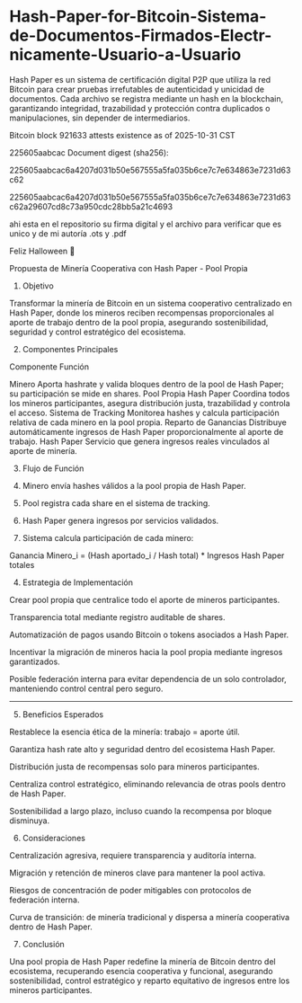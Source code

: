# Hash-Paper-for-Bitcoin-Sistema-de-Documentos-Firmados-Electr-nicamente-Usuario-a-Usuario
Hash Paper es un sistema de certificación digital P2P que utiliza la red Bitcoin para crear pruebas irrefutables de autenticidad y unicidad de documentos. Cada archivo se registra mediante un hash en la blockchain, garantizando integridad, trazabilidad y protección contra duplicados o manipulaciones, sin depender de intermediarios.

Bitcoin block 921633 attests existence as of 2025-10-31 CST

225605aabcac
Document digest (sha256):

225605aabcac6a4207d031b50e567555a5fa035b6ce7c7e634863e7231d63c62

225605aabcac6a4207d031b50e567555a5fa035b6ce7c7e634863e7231d63c62a29607cd8c73a950cdc28bb5a21c4693

ahi esta en el repositorio su firma digital y el archivo para verificar que es unico y de mi autoría
.ots y .pdf 

Feliz Halloween 🎃 

Propuesta de Minería Cooperativa con Hash Paper - Pool Propia


1. Objetivo

Transformar la minería de Bitcoin en un sistema cooperativo centralizado en Hash Paper, donde los mineros reciben recompensas proporcionales al aporte de trabajo dentro de la pool propia, asegurando sostenibilidad, seguridad y control estratégico del ecosistema.



2. Componentes Principales

Componente	Función

Minero	Aporta hashrate y valida bloques dentro de la pool de Hash Paper; su participación se mide en shares.
Pool Propia Hash Paper	Coordina todos los mineros participantes, asegura distribución justa, trazabilidad y controla el acceso.
Sistema de Tracking	Monitorea hashes y calcula participación relativa de cada minero en la pool propia.
Reparto de Ganancias	Distribuye automáticamente ingresos de Hash Paper proporcionalmente al aporte de trabajo.
Hash Paper	Servicio que genera ingresos reales vinculados al aporte de minería.




3. Flujo de Función

1. Minero envía hashes válidos a la pool propia de Hash Paper.


2. Pool registra cada share en el sistema de tracking.


3. Hash Paper genera ingresos por servicios validados.


4. Sistema calcula participación de cada minero:



Ganancia Minero_i = (Hash aportado_i / Hash total) * Ingresos Hash Paper totales



4. Estrategia de Implementación

Crear pool propia que centralice todo el aporte de mineros participantes.

Transparencia total mediante registro auditable de shares.

Automatización de pagos usando Bitcoin o tokens asociados a Hash Paper.

Incentivar la migración de mineros hacia la pool propia mediante ingresos garantizados.

Posible federación interna para evitar dependencia de un solo controlador, manteniendo control central pero seguro.



---

5. Beneficios Esperados

Restablece la esencia ética de la minería: trabajo = aporte útil.

Garantiza hash rate alto y seguridad dentro del ecosistema Hash Paper.

Distribución justa de recompensas solo para mineros participantes.

Centraliza control estratégico, eliminando relevancia de otras pools dentro de Hash Paper.

Sostenibilidad a largo plazo, incluso cuando la recompensa por bloque disminuya.



6. Consideraciones

Centralización agresiva, requiere transparencia y auditoría interna.

Migración y retención de mineros clave para mantener la pool activa.

Riesgos de concentración de poder mitigables con protocolos de federación interna.

Curva de transición: de minería tradicional y dispersa a minería cooperativa dentro de Hash Paper.



7. Conclusión

Una pool propia de Hash Paper redefine la minería de Bitcoin dentro del ecosistema, recuperando esencia cooperativa y funcional, asegurando sostenibilidad, control estratégico y reparto equitativo de ingresos entre los mineros participantes.
